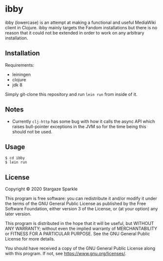 # ibby

ibby (lowercase) is an attempt at making a functional and useful MediaWiki client in Clojure. ibby mainly targets the Fandom installations but there is no reason that it could not be extended in order to work on any arbitrary installation. 

## Installation

Requirements:
* leiningen
* clojure
* jdk 8

Simply git-clone this repository and run `lein run` from inside of it.

## Notes
- Currently `clj-http` has some bug with how it calls the async API which raises bull-pointer exceptions in the JVM so for the time being this should not be used.

## Usage


    $ cd ibby
    $ lein run

## License

Copyright © 2020 Stargaze Sparkle

This program is free software: you can redistribute it and/or modify it under the terms of the GNU General Public License as published by the Free Software Foundation, either version 3 of the License, or (at your option) any later version.

This program is distributed in the hope that it will be useful, but WITHOUT ANY WARRANTY; without even the implied warranty of MERCHANTABILITY or FITNESS FOR A PARTICULAR PURPOSE.  See the GNU General Public License for more details.

You should have received a copy of the GNU General Public License along with this program.  If not, see <https://www.gnu.org/licenses/>.
